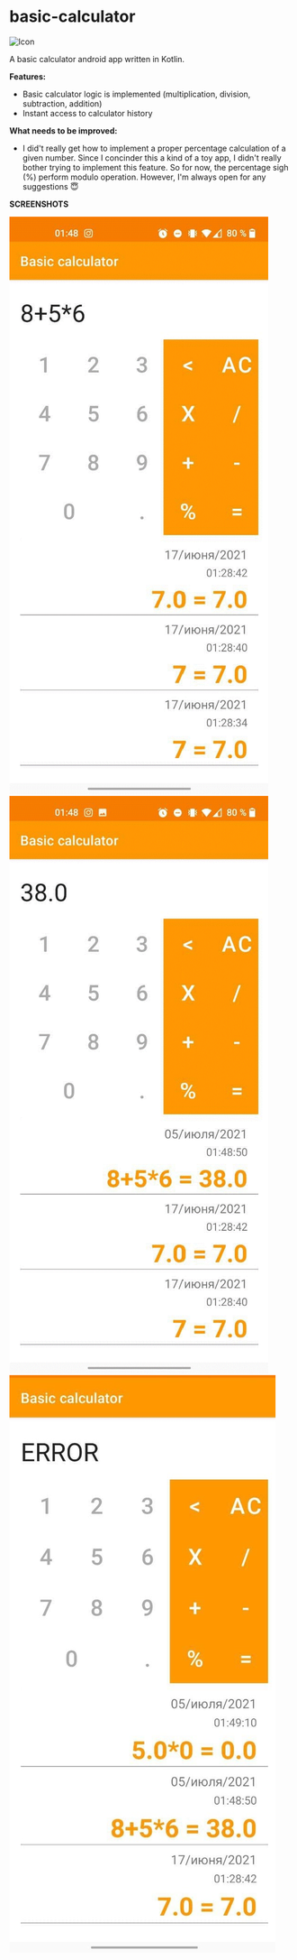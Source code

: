 # basic-calculator
![Icon](https://raw.github.com/AlexPopov487/basic-calculator/master/app/src/main/res/mipmap-xxxhdpi/ic_launcher_round.png)


A basic calculator android app written in Kotlin. 

**Features:**
* Basic calculator logic is implemented (multiplication, division, subtraction, addition)
* Instant access to calculator history

**What needs to be improved:**
* I did't really get how to implement a proper percentage calculation of a given number. 
Since I concinder this a kind of a toy app, I didn't really bother trying to implement this feature.
So for now, the percentage sigh (%) perform modulo operation. However, I'm always open for any suggestions 😇


**SCREENSHOTS**

![Screenshot1](https://github.com/AlexPopov487/basic-calculator/blob/master/Screenshots/screenshot0.png)
![Screenshot2](https://github.com/AlexPopov487/basic-calculator/blob/master/Screenshots/screenshot1.png)
![Screenshot3](https://github.com/AlexPopov487/basic-calculator/blob/master/Screenshots/error_state.png)
